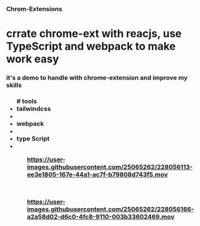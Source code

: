 ### Chrom-Extensions 
# crrate chrome-ext with reacjs, use TypeScript and webpack to make work easy 
<h3> it's a demo to handle with chrome-extension and improve my skills  <h3/>
  <ul>
   # tools 
  <li> tailwindcss <li/>
  <li> webpack <li/>
  <li> type Script <li/>
    <ul/>
  <div  }>
  
https://user-images.githubusercontent.com/25065262/228056113-ee3e1805-167e-44a1-ac7f-b79808d743f5.mov
  <div/>
    </br>
  <div >

https://user-images.githubusercontent.com/25065262/228056166-a2a58d02-d6c0-4fc8-9110-003b33602469.mov
  <div/>
